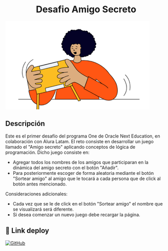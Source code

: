 <h1 align="center">Desafio Amigo Secreto</h1>

![Logo](./assets/amigo-secreto.png)

## Descripción
Este es el primer desafío del programa One de Oracle Next Education, en colaboración con Alura Latam. El reto consiste en desarrollar un juego llamado el "Amigo secreto" aplicando conceptos de lógica de programación.
Dicho juego consiste en:
- Agregar todos los nombres de los amigos que participaran en la dinámica del amigo secreto con el botón "Añadir".
- Para posteriormente escoger de forma aleatoria mediante el botón "Sortear amigo" al amigo que le tocará a cada persona que de click al botón antes mencionado.

Consideraciones adicionales:
- Cada vez que se le de click en el botón "Sortear amigo" el nombre que se visualizará será diferente.
- Si desea comenzar un nuevo juego debe recargar la página.

## 🔗 Link deploy
[![GitHub](https://img.shields.io/badge/github-000?style=for-the-badge&logoColor=white)](https://vivianarojasa.github.io/challenge-amigo-secreto_esp-main/)